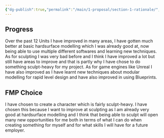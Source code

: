 ```yaml
---
{"dg-publish":true,"permalink":"/main/1-proposal/section-1-rationale/","tags":["gardenEntry"]}
---
```


## Progress

Over the past 12 Units I have improved in many areas, I have gotten much better at basic hardsurface modelling which I was already good at, now being able to use multiple different softwares and learning new techniques. As for sculpting I was very bad before and I think I have improved a lot but still have areas to improve and that is partly why I have chose to do something sculpt-heavy for my project. As for game engines like Unreal I have also improved as I have learnt new techniques about modular modelling for rapid level design and have also improved in using Blueprints.  

## FMP Choice

I have chosen to create a character which is fairly sculpt-heavy. I have chosen this because I want to improve at sculpting as I am already very good at hardsurface modelling and I think that being able to sculpt will open many new opportunities for me both in terms of what I can do when creating something for myself and for what skills I will have for a future employer.